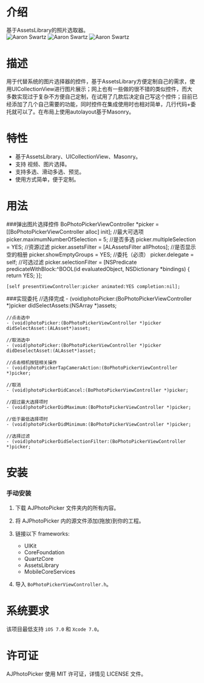 <br/><br/>
---
介绍
==============
基于AssetsLibrary的照片选取器。<br/>
![Aaron Swartz](https://github.com/alienjun/PhotoPicker/blob/master/Screenshots/111.gif)
![Aaron Swartz](https://github.com/alienjun/PhotoPicker/blob/master/Screenshots/222.gif)
![Aaron Swartz](https://github.com/alienjun/PhotoPicker/blob/master/Screenshots/333.gif)

描述
==============
用于代替系统的图片选择器的控件，基于AssetsLibrary方便定制自己的需求，使用UICollectionView进行图片展示；网上也有一些做的很不错的类似控件，而大多数实现过于复杂不方便自己定制，在试用了几款后决定自己写这个控件；目前已经添加了几个自己需要的功能，同时控件在集成使用时也相对简单，几行代码+委托就可以了。在布局上使用autolayout基于Masonry。


特性
==============
- 基于AssetsLibrary、UICollectionView、Masonry。
- 支持 视频、图片选择。
- 支持多选、滑动多选、预览。
- 使用方式简单，便于定制。



用法
==============
###弹出图片选择控件
    BoPhotoPickerViewController *picker = [[BoPhotoPickerViewController alloc] init];
    //最大可选项
    picker.maximumNumberOfSelection = 5;
    //是否多选
    picker.multipleSelection = YES;
    //资源过滤
    picker.assetsFilter = [ALAssetsFilter allPhotos];
    //是否显示空的相册
    picker.showEmptyGroups = YES;
    //委托（必须）
    picker.delegate = self;
    //可选过滤
    picker.selectionFilter = [NSPredicate predicateWithBlock:^BOOL(id evaluatedObject, NSDictionary *bindings) {
        return YES;
    }];
    
    [self presentViewController:picker animated:YES completion:nil];


###实现委托
	//选择完成
	- (void)photoPicker:(BoPhotoPickerViewController *)picker didSelectAssets:(NSArray *)assets;
	
	//点击选中
	- (void)photoPicker:(BoPhotoPickerViewController *)picker didSelectAsset:(ALAsset*)asset;
	
	//取消选中
	- (void)photoPicker:(BoPhotoPickerViewController *)picker didDeselectAsset:(ALAsset*)asset;

	//点击相机按钮相关操作
	- (void)photoPickerTapCameraAction:(BoPhotoPickerViewController *)picker;

	//取消
	- (void)photoPickerDidCancel:(BoPhotoPickerViewController *)picker;

	//超过最大选择项时
	- (void)photoPickerDidMaximum:(BoPhotoPickerViewController *)picker;

	//低于最低选择项时
	- (void)photoPickerDidMinimum:(BoPhotoPickerViewController *)picker;

	//选择过滤
	- (void)photoPickerDidSelectionFilter:(BoPhotoPickerViewController *)picker;

安装
==============
### 手动安装

1. 下载 AJPhotoPicker 文件夹内的所有内容。
2. 将 AJPhotoPicker 内的源文件添加(拖放)到你的工程。
3. 链接以下 frameworks:
	* UIKit
	* CoreFoundation
	* QuartzCore
	* AssetsLibrary
	* MobileCoreServices
	
4. 导入 `BoPhotoPickerViewController.h`。



系统要求
==============
该项目最低支持 `iOS 7.0` 和 `Xcode 7.0`。


许可证
==============
AJPhotoPicker 使用 MIT 许可证，详情见 LICENSE 文件。



